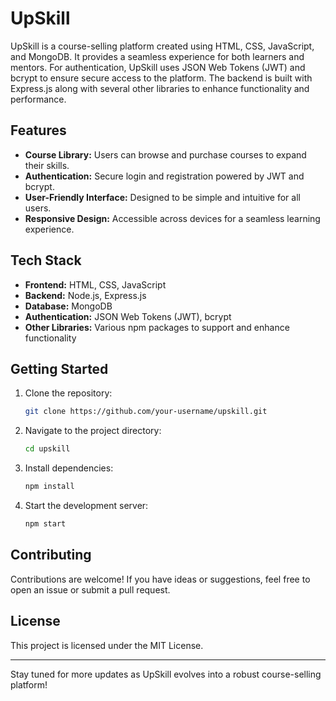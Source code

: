 # UpSkill

UpSkill is a course-selling platform created using HTML, CSS, JavaScript, and MongoDB. It provides a seamless experience for both learners and mentors. For authentication, UpSkill uses JSON Web Tokens (JWT) and bcrypt to ensure secure access to the platform. The backend is built with Express.js along with several other libraries to enhance functionality and performance.

## Features

- **Course Library:** Users can browse and purchase courses to expand their skills.
- **Authentication:** Secure login and registration powered by JWT and bcrypt.
- **User-Friendly Interface:** Designed to be simple and intuitive for all users.
- **Responsive Design:** Accessible across devices for a seamless learning experience.

## Tech Stack

- **Frontend:** HTML, CSS, JavaScript
- **Backend:** Node.js, Express.js
- **Database:** MongoDB
- **Authentication:** JSON Web Tokens (JWT), bcrypt
- **Other Libraries:** Various npm packages to support and enhance functionality

## Getting Started

1. Clone the repository:
   ```bash
   git clone https://github.com/your-username/upskill.git
   ```
2. Navigate to the project directory:
   ```bash
   cd upskill
   ```
3. Install dependencies:
   ```bash
   npm install
   ```
4. Start the development server:
   ```bash
   npm start
   ```

## Contributing

Contributions are welcome! If you have ideas or suggestions, feel free to open an issue or submit a pull request.

## License

This project is licensed under the MIT License.

---

Stay tuned for more updates as UpSkill evolves into a robust course-selling platform!

